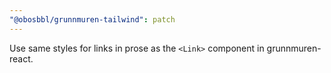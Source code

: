 ```yaml
---
"@obosbbl/grunnmuren-tailwind": patch
---
```


Use same styles for links in prose as the `<Link>` component in grunnmuren-react.
